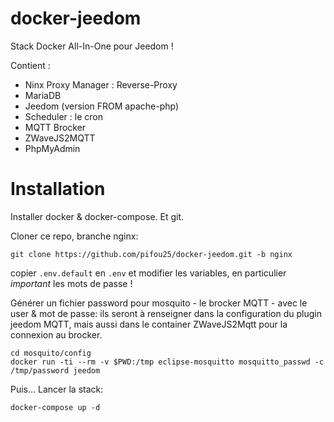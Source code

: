 ﻿# docker-jeedom
Stack Docker All-In-One pour Jeedom !

Contient :
* Ninx Proxy Manager : Reverse-Proxy
* MariaDB
* Jeedom (version FROM apache-php)
* Scheduler : le cron
* MQTT Brocker
* ZWaveJS2MQTT
* PhpMyAdmin

# Installation

Installer docker & docker-compose. Et git.

Cloner ce repo, branche nginx:
```
git clone https://github.com/pifou25/docker-jeedom.git -b nginx
```
copier `.env.default` en `.env` et modifier les variables, en particulier _important_ les mots de passe !

Générer un fichier password pour mosquito - le brocker MQTT - avec le user & mot de passe: ils seront à renseigner dans la configuration du plugin jeedom MQTT, mais aussi dans le container ZWaveJS2Mqtt pour la connexion au brocker.
```
cd mosquito/config
docker run -ti --rm -v $PWD:/tmp eclipse-mosquitto mosquitto_passwd -c /tmp/password jeedom
```

Puis... Lancer la stack:
```
docker-compose up -d
```
